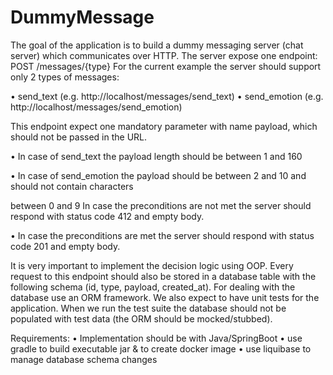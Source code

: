 # DummyMessage
The goal of the application is to build a dummy messaging server (chat server) which communicates over HTTP. 
The server expose one endpoint: POST /messages/{type}
For the current example the server should support only 2 types of messages:


• send_text (e.g. http://localhost/messages/send_text)
• send_emotion (e.g. http://localhost/messages/send_emotion)


This endpoint expect one mandatory parameter with name payload, which should not be passed in the URL.

• In case of send_text the payload length should be between 1 and 160

• In case of send_emotion the payload should be between 2 and 10 and should not contain characters 

between 0 and 9 In case the preconditions are not met the server should respond with status code 412 and 
empty body.

• In case the preconditions are met the server should respond with status code 201 and empty body.

It is very important to implement the decision logic using OOP.
Every request to this endpoint should also be stored in a database table with the following schema (id, type, 
payload, created_at). For dealing with the database use an ORM framework.
We also expect to have unit tests for the application. When we run the test suite the database should not be 
populated with test data (the ORM should be mocked/stubbed).

Requirements: 
• Implementation should be with Java/SpringBoot
• use gradle to build executable jar & to create docker image
• use liquibase to manage database schema changes
